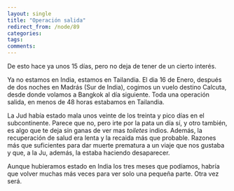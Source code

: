 ```yaml
---
layout: single
title: "Operación salida"
redirect_from: /node/89
categories:
tags: 
comments: 
---
```

De esto hace ya unos 15 días, pero no deja de tener de un cierto interés.  

Ya no estamos en India, estamos en Tailandia. El dia 16 de Enero, después de dos noches en Madrás (Sur de India), cogimos un vuelo destino Calcuta, desde donde volamos a Bangkok al día siguiente. Toda una operación salida, en menos de 48 horas estabamos en Tailandia.  

La Jud había estado mala unos veinte de los treinta y pico días en el subcontinente. Parece que no, pero irte por la pata un día sí, y otro también, es algo que te deja sin ganas de ver mas <span style="font-style:italic;">toiletes</span> indios. Además, la recuperación de salud era lenta y la recaida más que probable. Razones más que suficientes para dar muerte prematura a un viaje que nos gustaba y que, a la Ju, además, la estaba haciendo desaparecer.  

Aunque hubieramos estado en India los tres meses que podíamos, habría que volver muchas más veces para ver solo una pequeña parte. Otra vez será.
